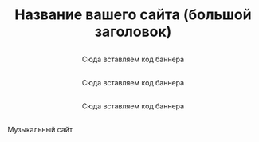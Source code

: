 
<!DOCTYPE html>
<html lang="en">
<head>
<meta charset="UTF-8">
<meta name="viewport" content="width=device-width, initial-scale=1.0">

<title>Мой сайт</title> <!-- Название вашего сайта во вкладке -->

</head>

<style>
h1 {
text-align: center;
color: rgb(сюда вставляем цифры из таблицы цветов, это будет цвет большого заголовка)
}
</style>

<h1>
Название вашего сайта (большой заголовок)
</h1>

<body>

<style>
body {
background: rgb(сюда вставляем цифры из таблицы цветов) url(img/название вашей картинки в папке img, это будет фон сайта);
background-size: cover;
}
</style>

<style>
div {
margin: 30px;
}
</style>

<div style="text-align:center;">
Сюда вставляем код баннера
</div>

<div style="text-align:center;">
Сюда вставляем код баннера
</div>

<div style="text-align:center;">
Сюда вставляем код баннера
</div>


</body>

</html>

Музыкальный сайт 
